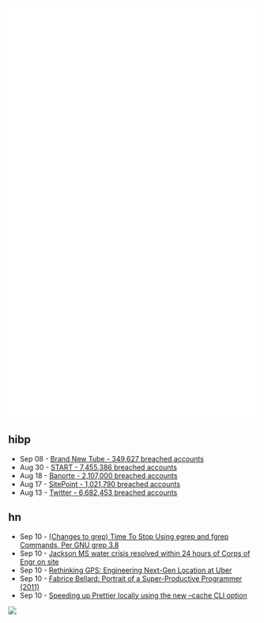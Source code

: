 ![Metrics](https://raw.githubusercontent.com/phixion/phixion/master/metrics.svg)

## hibp

<!--
for https://github.com/phixion/phixion/blob/main/.github/workflows/feeds.yml
-->
<!--START_SECTION:haveibeenpwnd-->
- Sep 08 - [Brand New Tube - 349,627 breached accounts](https://haveibeenpwned.com/PwnedWebsites#BrandNewTube)
- Aug 30 - [START - 7,455,386 breached accounts](https://haveibeenpwned.com/PwnedWebsites#Start)
- Aug 18 - [Banorte - 2,107,000 breached accounts](https://haveibeenpwned.com/PwnedWebsites#Banorte)
- Aug 17 - [SitePoint - 1,021,790 breached accounts](https://haveibeenpwned.com/PwnedWebsites#SitePoint)
- Aug 13 - [Twitter - 6,682,453 breached accounts](https://haveibeenpwned.com/PwnedWebsites#Twitter)
<!--END_SECTION:haveibeenpwnd-->

## hn

<!--
for https://github.com/phixion/phixion/blob/main/.github/workflows/feeds.yml
-->
<!--START_SECTION:hn-->
- Sep 10 - [(Changes to grep) Time To Stop Using egrep and fgrep Commands, Per GNU grep 3.8](https://www.phoronix.com/news/GNU-Grep-3.8-Stop-egrep-fgrep)
- Sep 10 - [Jackson MS water crisis resolved within 24 hours of Corps of Engr on site](https://www.wjtv.com/news/jacksons-water-crisis/jacksons-water-crisis-the-latest-updates/)
- Sep 10 - [Rethinking GPS: Engineering Next-Gen Location at Uber](https://www.uber.com/en-SE/blog/rethinking-gps/)
- Sep 10 - [Fabrice Bellard: Portrait of a Super-Productive Programmer (2011)](https://smartbear.com/blog/fabrice-bellard-portrait-of-a-super-productive-pro/)
- Sep 10 - [Speeding up Prettier locally using the new –cache CLI option](https://prettier.io/blog/2022/06/14/2.7.0.html)
<!--END_SECTION:hn-->

<!--
for https://yhype.me
-->
![](https://hit.yhype.me/github/profile?user_id=13013670)
